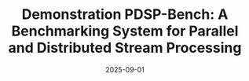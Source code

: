---
title: "Demonstration PDSP-Bench: A Benchmarking System for Parallel and Distributed Stream Processing"
collection: publications
category: conferences
permalink: /publication/2025-automaticfeatureSelectionAIDBVLDB
#excerpt: 'This paper is about the number 1. 📄 [PDF](http://academicpages.github.io/files/featureSelection.pdf) | 📚 [BibTeX](http://academicpages.github.io/files/featureSelection.bib)'
date: 2025-09-01
#venue: 'arXiv preprint arXiv:2504.10704'
#slidesurl: 'http://pratyushagnihotri.github.io/files/slides1.pdf'
paperurl: 'https://www.vldb.org/2025/Workshops/VLDB-Workshops-2025/AIDB/AIDB25_3.pdf'
bibtexurl: 'https://www.vldb.org/2025/Workshops/VLDB-Workshops-2025/AIDB/AIDB25_3.pdf'
citation: '<b>Agnihotri, Pratyush</b> and Binnig, Carsten. (2025). &quot; Demonstrating PDSP-Bench: A Benchmarking System for Parallel and Distributed Stream Processing.&quot; <i>Companion of the 2025 International Conference on Management of Data (SIGMOD-Companion), June 22--27, 2025, Berlin, Germany</i>.'
---